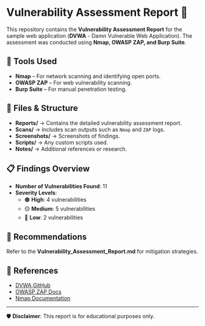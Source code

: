 # Vulnerability Assessment Report 🚀

This repository contains the **Vulnerability Assessment Report** for the sample web application (**DVWA** - Damn Vulnerable Web Application). The assessment was conducted using **Nmap, OWASP ZAP, and Burp Suite**.

## 📌 Tools Used
- **Nmap** – For network scanning and identifying open ports.
- **OWASP ZAP** – For web vulnerability scanning.
- **Burp Suite** – For manual penetration testing.

## 📄 Files & Structure
- **Reports/** → Contains the detailed vulnerability assessment report.
- **Scans/** → Includes scan outputs such as `Nmap` and `ZAP` logs.
- **Screenshots/** → Screenshots of findings.
- **Scripts/** → Any custom scripts used.
- **Notes/** → Additional references or research.

## 📋 Findings Overview
- **Number of Vulnerabilities Found**: 11
- **Severity Levels**:
  - 🟠 **High**: 4 vulnerabilities
  - 🟡 **Medium**: 5 vulnerabilities
  - 🔵 **Low**: 2 vulnerabilities

## 📢 Recommendations
Refer to the **Vulnerability_Assessment_Report.md** for mitigation strategies.

## 🔗 References
- [DVWA GitHub](https://github.com/digininja/DVWA)
- [OWASP ZAP Docs](https://www.zaproxy.org/)
- [Nmap Documentation](https://nmap.org/book/man.html)

---
🛡️ **Disclaimer**: This report is for educational purposes only.
